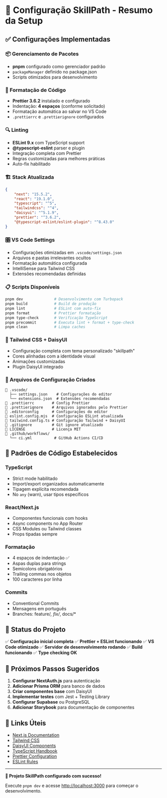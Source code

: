# 🎯 Configuração SkillPath - Resumo da Setup

## ✅ Configurações Implementadas

### 📦 Gerenciamento de Pacotes

- **pnpm** configurado como gerenciador padrão
- `packageManager` definido no package.json
- Scripts otimizados para desenvolvimento

### 🎨 Formatação de Código

- **Prettier 3.6.2** instalado e configurado
- Indentação: **4 espaços** (conforme solicitado)
- Formatação automática ao salvar no VS Code
- `.prettierrc` e `.prettierignore` configurados

### 🔍 Linting

- **ESLint 9.x** com TypeScript support
- **@typescript-eslint** parser e plugin
- Integração completa com Prettier
- Regras customizadas para melhores práticas
- Auto-fix habilitado

### 🏗️ Stack Atualizada

```json
{
    "next": "15.5.2",
    "react": "19.1.0",
    "typescript": "^5",
    "tailwindcss": "^4",
    "daisyui": "^5.1.9",
    "prettier": "^3.6.2",
    "@typescript-eslint/eslint-plugin": "^8.43.0"
}
```

### 🎛️ VS Code Settings

- Configurações otimizadas em `.vscode/settings.json`
- Arquivos e pastas irrelevantes ocultos
- Formatação automática configurada
- IntelliSense para Tailwind CSS
- Extensões recomendadas definidas

### 📋 Scripts Disponíveis

```bash
pnpm dev              # Desenvolvimento com Turbopack
pnpm build            # Build de produção
pnpm lint             # ESLint com auto-fix
pnpm format           # Prettier formatação
pnpm type-check       # Verificação TypeScript
pnpm precommit        # Executa lint + format + type-check
pnpm clean            # Limpa caches
```

### 🌈 Tailwind CSS + DaisyUI

- Configuração completa com tema personalizado "skillpath"
- Cores alinhadas com a identidade visual
- Animações customizadas
- Plugin DaisyUI integrado

### 🔧 Arquivos de Configuração Criados

```text
📁 .vscode/
  ├── settings.json    # Configurações do editor
  └── extensions.json  # Extensões recomendadas
📄 .prettierrc        # Config Prettier
📄 .prettierignore    # Arquivos ignorados pelo Prettier
📄 .editorconfig      # Configurações do editor
📄 eslint.config.mjs  # Configuração ESLint atualizada
📄 tailwind.config.ts # Configuração Tailwind + DaisyUI
📄 .gitignore         # Git ignore atualizado
📄 LICENSE            # Licença MIT
📁 .github/workflows/
  └── ci.yml          # GitHub Actions CI/CD
```

## 🎯 Padrões de Código Estabelecidos

### TypeScript

- Strict mode habilitado
- Import/export organizados automaticamente
- Tipagem explícita recomendada
- No `any` (warn), usar tipos específicos

### React/Next.js

- Componentes funcionais com hooks
- Async components no App Router
- CSS Modules ou Tailwind classes
- Props tipadas sempre

### Formatação

- 4 espaços de indentação ✅
- Aspas duplas para strings
- Semicolons obrigatórios
- Trailing commas nos objetos
- 100 caracteres por linha

### Commits

- Conventional Commits
- Mensagens em português
- Branches: feature/_, fix/_, docs/\*

## 🚀 Status do Projeto

✅ **Configuração inicial completa**
✅ **Prettier + ESLint funcionando**
✅ **VS Code otimizado**
✅ **Servidor de desenvolvimento rodando**
✅ **Build funcionando**
✅ **Type checking OK**

## 📝 Próximos Passos Sugeridos

1. **Configurar NextAuth.js** para autenticação
2. **Adicionar Prisma ORM** para banco de dados
3. **Criar componentes base** com DaisyUI
4. **Implementar testes** com Jest + Testing Library
5. **Configurar Supabase** ou PostgreSQL
6. **Adicionar Storybook** para documentação de componentes

## 🔗 Links Úteis

- [Next.js Documentation](https://nextjs.org/docs)
- [Tailwind CSS](https://tailwindcss.com/docs)
- [DaisyUI Components](https://daisyui.com/components/)
- [TypeScript Handbook](https://www.typescriptlang.org/docs/)
- [Prettier Configuration](https://prettier.io/docs/en/configuration.html)
- [ESLint Rules](https://eslint.org/docs/rules/)

---

**🎉 Projeto SkillPath configurado com sucesso!**

Execute `pnpm dev` e acesse <http://localhost:3000> para começar o desenvolvimento.
